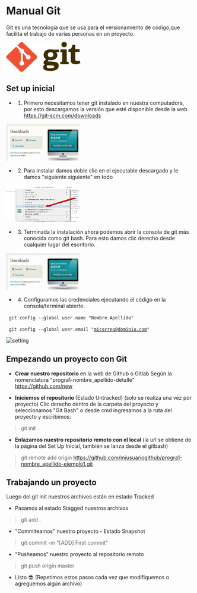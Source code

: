 <h1>Manual Git</h1>
<p>Git es una tecnología que se usa para el versionamiento de código,que facilita el trabajo de varias personas en un proyecto.</p>

 <img src="/img/git-logo.png" alt="logo" width="200"
         height="80">

<h2>Set up inicial</h2>

* 1. Primero necesitamos tener git instalado en nuestra computadora, por esto descargamos la versión que esté disponible desde la web https://git-scm.com/downloads

 <img src="/img/git-download.png" alt="logo" width="200" height="100">

* 2. Para instalar damos doble clic en el ejecutable descargado y le damos "siguiente siguiente" en todo

 <img src="/img/git-bash-open.png" alt="logo" width="200" height="100">

* 3. Terminada la instalación ahora podemos abrir la consola de git más conocida como git bash. Para esto damos clic derecho desde cualquier lugar del escritorio.
 <img src="/img/git-download.png" alt="download" width="200" height="100">

* 4. Configuramos las credenciales ejecutando el código en la consola/terminal abierto.

<code> git config --global user.name "Nombre Apellido" </code>

<code> git config --global user.email "micorreo@dominio.com" </code>

 <img src="/img/git-bash-setting" alt="setting" width="200" height="100">



<h2>Empezando un proyecto con Git</h2>

* <b>Crear nuestro repositorio </b>  en la web de Github o Gitlab
Según la nomenclatura "progra1-nombre_apellido-detalle"
https://github.com/new

* <b>Iniciemos el repositorio </b> (Estado Untracked) (solo se realiza una vez por proyecto) Clic derecho dentro de la carpeta del proyecto y seleccionamos "Git Bash" o desde cmd ingresamos a la ruta del proyecto y escribimos:</p>

> git init

* <b>Enlazamos nuestro repositorio remoto con el local </b> (la url se obtiene de la página del Set Up Inicial, también se lanza desde el gitbash) 

> git remote add origin https://github.com/miusuariogithub/progra1-nombre_apellido-ejemplo1.git



<h2>Trabajando un proyecto</h2>
Luego del git init nuestros archivos están en estado Tracked

- Pasamos al estado Stagged nuestros archivos
> git add .

- "Commiteamos" nuestro proyecto - Estado Snapshot
> git commit -m "[ADD] First commit"

- "Pusheamos" nuestro proyecto al repositorio remoto
> git push origin master

- Listo 😎 (Repetimos estos pasos cada vez que modifiquemos o agreguemos algún archivo)



